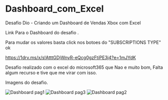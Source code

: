 # Dashboard_com_Excel
Desafio Dio -  Criando um Dashboard de Vendas Xbox com Excel

Link Para o Dashboard do desafio .

Para mudar os valores basta click nos botoes do "SUBSCRIPTIONS TYPE" ok

https://1drv.ms/x/s!AtttGDjWnyR-eQcg0gzFtiPE3j4?e=1mJYdK

Desafio realizado com o excel do microsoft365 que Nao e muito bom,
Falta algum recurso e tive que me virar com isso.

Imagens do desafio.

![Dashboard pag1](https://github.com/user-attachments/assets/3cdd393f-cea3-46be-858c-7eac28de0fd5)
![Dashboard pag3](https://github.com/user-attachments/assets/bc8a14b2-75f3-4af7-91c3-b09b0a9436eb)
![Dashboard pag2](https://github.com/user-attachments/assets/01686986-8eef-4809-bb7f-9aae0d156909)

